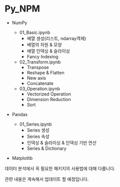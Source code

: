 # Py_NPM
- NumPy
    - 01_Basic.ipynb
        - 배열 생성(리스트, ndarray객체)
        - 배열의 차원 & 모양
        - 배열 인덱싱 & 슬라이싱
        - Fancy Indexing
    - 02_Transform.ipynb
        - Transpose
        - Reshape & Flatten
        - New axis
        - Concatenate
    - 03_Operation.ipynb
        - Vectorized Operation
        - Dimension Reduction
        - Sort
    
- Pandas
    - 01_Series.ipynb
        - Series 생성
        - Series 속성
        - 인덱싱 & 슬라이싱 & 인덱싱 기반 연산
        - Series & Dictionary
- Matplotlib

데이터 분석에서 꼭 필요한 패키지의 사용법에 대해 다룹니다.

관련 내용은 계속해서 업데이트 할 예정입니다.